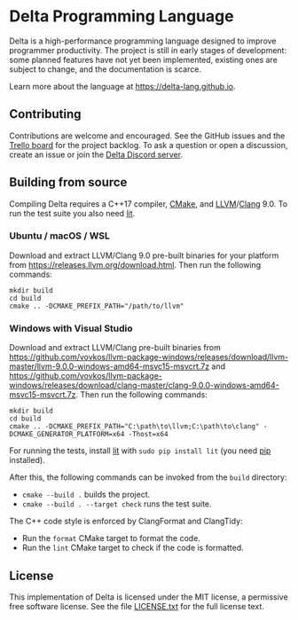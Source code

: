 # Delta Programming Language

Delta is a high-performance programming language designed to improve programmer productivity.
The project is still in early stages of development: some planned features have not yet been implemented,
existing ones are subject to change, and the documentation is scarce.

Learn more about the language at https://delta-lang.github.io.

## Contributing

Contributions are welcome and encouraged.
See the GitHub issues and the [Trello board](https://trello.com/b/NIbkM4v2/delta) for the project backlog.
To ask a question or open a discussion, create an issue or join the [Delta Discord server](https://discord.gg/hsDbW9p).

## Building from source

Compiling Delta requires a C++17 compiler, [CMake](https://cmake.org), and
[LLVM](https://llvm.org)/[Clang](https://clang.llvm.org) 9.0. To run the test
suite you also need [lit](https://llvm.org/docs/CommandGuide/lit.html).

### Ubuntu / macOS / WSL

Download and extract LLVM/Clang 9.0 pre-built binaries for your platform from
https://releases.llvm.org/download.html. Then run the following commands:

    mkdir build
    cd build
    cmake .. -DCMAKE_PREFIX_PATH="/path/to/llvm"

### Windows with Visual Studio

Download and extract LLVM/Clang pre-built binaries from
https://github.com/vovkos/llvm-package-windows/releases/download/llvm-master/llvm-9.0.0-windows-amd64-msvc15-msvcrt.7z
and https://github.com/vovkos/llvm-package-windows/releases/download/clang-master/clang-9.0.0-windows-amd64-msvc15-msvcrt.7z.
Then run the following commands:

    mkdir build
    cd build
    cmake .. -DCMAKE_PREFIX_PATH="C:\path\to\llvm;C:\path\to\clang" -DCMAKE_GENERATOR_PLATFORM=x64 -Thost=x64

For running the tests, install [lit](https://llvm.org/docs/CommandGuide/lit.html)
with `sudo pip install lit` (you need [pip](https://pip.pypa.io/en/stable/) installed).

After this, the following commands can be invoked from the `build` directory:

- `cmake --build .` builds the project.
- `cmake --build . --target check` runs the test suite.

The C++ code style is enforced by ClangFormat and ClangTidy:

- Run the `format` CMake target to format the code.
- Run the `lint` CMake target to check if the code is formatted.

## License

This implementation of Delta is licensed under the MIT license, a permissive
free software license. See the file [LICENSE.txt](LICENSE.txt) for the full
license text.

